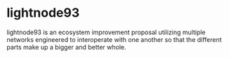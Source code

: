 # lightnode93
lightnode93 is an ecosystem improvement proposal utilizing multiple networks engineered to interoperate with one another so that the different parts make up a bigger and better whole.
